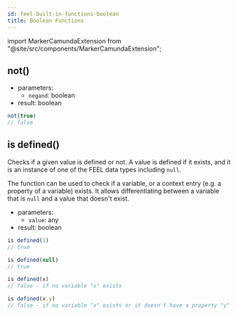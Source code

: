 ```yaml
---
id: feel-built-in-functions-boolean
title: Boolean Functions
---
```


import MarkerCamundaExtension from "@site/src/components/MarkerCamundaExtension";

## not()

* parameters:
  * `negand`: boolean
* result: boolean

```js
not(true)
// false
```

## is defined()

<MarkerCamundaExtension></MarkerCamundaExtension>

Checks if a given value is defined or not. A value is defined if it exists, and it is an instance of one of the FEEL data types including `null`.

The function can be used to check if a variable, or a context entry (e.g. a property of a variable) exists. It allows differentiating between a variable that is `null` and a value that doesn't exist.   

* parameters:
  * `value`: any
* result: boolean

```js
is defined(1)
// true

is defined(null)
// true

is defined(x)
// false - if no variable "x" exists

is defined(x.y)
// false - if no variable "x" exists or it doesn't have a property "y"
```
